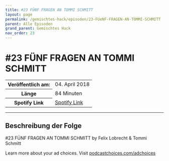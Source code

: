```yaml
---
title: #23 FÜNF FRAGEN AN TOMMI SCHMITT
layout: page
permalink: /gemischtes-hack/episoden/23-FUeNF-FRAGEN-AN-TOMMI-SCHMITT
parent: Alle Episoden
grand_parent: Gemischtes Hack
nav_order: 23
---
```


# #23 FÜNF FRAGEN AN TOMMI SCHMITT
<table class="resp-table dcf-table dcf-table-responsive dcf-table-bordered dcf-table-striped dcf-w-100%">
                    <tbody>
                        <tr>
                            <th scope="row">Veröffentlich am:</th>
                            <td data-label="Veröffentlich am:">04. April 2018</td>
                        </tr>
                        <tr>
                            <th scope="row">Länge </th>
                            <td data-label="Länge ">84 Minuten</td>
                        </tr><tr>
                                <th scope="row">Spotify Link</th>
                                <td data-label="Spotify Link"><a href="https://open.spotify.com/episode/3YgzS0n54rfaCB9tyHdCxP">Spotify Link</a></td>
                            </tr></tbody>
                </table>

***

## Beschreibung der Folge

<div>
<p>#23 FÜNF FRAGEN AN TOMMI SCHMITT by Felix Lobrecht &amp; Tommi Schmitt</p><p> </p><p>Learn more about your ad choices. Visit <a href="https://podcastchoices.com/adchoices">podcastchoices.com/adchoices</a></p>  
</div>

